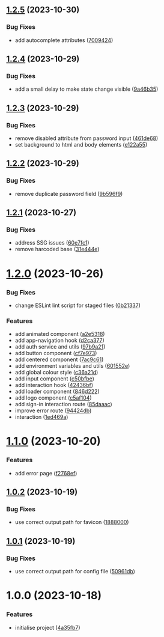 ## [1.2.5](https://github.com/aldra-consulting/sso-web/compare/1.2.4...1.2.5) (2023-10-30)


### Bug Fixes

* add autocomplete attributes ([7009424](https://github.com/aldra-consulting/sso-web/commit/7009424a16f6077c44bba4fb284404a994d5c6f4))

## [1.2.4](https://github.com/aldra-consulting/sso-web/compare/1.2.3...1.2.4) (2023-10-29)


### Bug Fixes

* add a small delay to make state change visible ([9a46b35](https://github.com/aldra-consulting/sso-web/commit/9a46b35b078df7c8041656b39d4149dfaadc5d09))

## [1.2.3](https://github.com/aldra-consulting/sso-web/compare/1.2.2...1.2.3) (2023-10-29)


### Bug Fixes

* remove disabled attribute from password input ([461de68](https://github.com/aldra-consulting/sso-web/commit/461de68465927f89156e7561914f4e31327abe54))
* set background to html and body elements ([e122a55](https://github.com/aldra-consulting/sso-web/commit/e122a551b64d667ce3de3f5f11ba5cc1dcd4d120))

## [1.2.2](https://github.com/aldra-consulting/sso-web/compare/1.2.1...1.2.2) (2023-10-29)


### Bug Fixes

* remove duplicate password field ([9b596f9](https://github.com/aldra-consulting/sso-web/commit/9b596f994896b58fa52a1935ec68f6ce31292e43))

## [1.2.1](https://github.com/aldra-consulting/sso-web/compare/1.2.0...1.2.1) (2023-10-27)


### Bug Fixes

* address SSG issues ([60e7fc1](https://github.com/aldra-consulting/sso-web/commit/60e7fc1f690a6b61e1ccb2887c4d66352c87c990))
* remove harcoded base ([31e444e](https://github.com/aldra-consulting/sso-web/commit/31e444e9ba99a51408870001e1b2c79d90009783))

# [1.2.0](https://github.com/aldra-consulting/sso-web/compare/1.1.0...1.2.0) (2023-10-26)


### Bug Fixes

* change ESLint lint script for staged files ([0b21337](https://github.com/aldra-consulting/sso-web/commit/0b2133789e56875d905cd6065917441699610485))


### Features

* add animated component ([a2e5318](https://github.com/aldra-consulting/sso-web/commit/a2e5318e06959f0d3b09b55773c882768ef3b174))
* add app-navigation hook ([d2ca377](https://github.com/aldra-consulting/sso-web/commit/d2ca377e40e0c0d6442b81d1c843111d6f3ce466))
* add auth service and utils ([97b9a21](https://github.com/aldra-consulting/sso-web/commit/97b9a2152abe66db64d97fbeb8c5ce8f2dc9816c))
* add button component ([cf7e973](https://github.com/aldra-consulting/sso-web/commit/cf7e973357ddeec7fae00170c80bcb15bb4cb934))
* add centered component ([7ac9c61](https://github.com/aldra-consulting/sso-web/commit/7ac9c616e64c438619ac2c10beb69ad9a957e300))
* add environment variables and utils ([601552e](https://github.com/aldra-consulting/sso-web/commit/601552eb6d01bc981b882d3e1fbd99d1168621e8))
* add global colour style ([c36a21d](https://github.com/aldra-consulting/sso-web/commit/c36a21d66f729b53209332fd16a1a25e3eec7543))
* add input component ([c50bfbe](https://github.com/aldra-consulting/sso-web/commit/c50bfbec54d7f1e847d1a08058e90313f33feba4))
* add interaction hook ([42436bf](https://github.com/aldra-consulting/sso-web/commit/42436bf0ea23efaf77e92c8560a709c3c1876d88))
* add loader component ([846d222](https://github.com/aldra-consulting/sso-web/commit/846d22265e43d195fd7c2d92fd6b3d3e2e4241f8))
* add logo component ([c5af104](https://github.com/aldra-consulting/sso-web/commit/c5af1042511c7ad70e4b4d1fe18b8c865a45206a))
* add sign-in interaction route ([85daaac](https://github.com/aldra-consulting/sso-web/commit/85daaacc541454ce13bc8c34467c1308b3179d82))
* improve error route ([94424db](https://github.com/aldra-consulting/sso-web/commit/94424dbc93b79209246ab573fc7be7b7880cec96))
* interaction ([1ed469a](https://github.com/aldra-consulting/sso-web/commit/1ed469ad05e1e7b2dcc6d6473a3847e7665d316a))

# [1.1.0](https://github.com/aldra-consulting/sso-web/compare/1.0.2...1.1.0) (2023-10-20)


### Features

* add error page ([f2768ef](https://github.com/aldra-consulting/sso-web/commit/f2768efb6abc864b88221a0845a917c3befc5753))

## [1.0.2](https://github.com/aldra-consulting/sso-web/compare/1.0.1...1.0.2) (2023-10-19)


### Bug Fixes

* use correct output path for favicon ([1888000](https://github.com/aldra-consulting/sso-web/commit/1888000332e0fca998f93fc0b9907eeb5d1110d6))

## [1.0.1](https://github.com/aldra-consulting/sso-web/compare/1.0.0...1.0.1) (2023-10-19)


### Bug Fixes

* use correct output path for config file ([50961db](https://github.com/aldra-consulting/sso-web/commit/50961db0c6d007ab88365ccf90147c18e203f63c))

# 1.0.0 (2023-10-18)


### Features

* initialise project ([4a35fb7](https://github.com/aldra-consulting/sso-web/commit/4a35fb7b4ebdc428833dd9dcd372aa3d607eed31))
